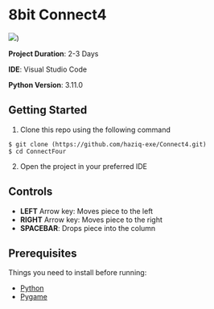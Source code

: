 # 8bit Connect4

![](https://github.com/haziq-exe/ConnectFour/blob/master/Extras/GameDemonstration.gif))

**Project Duration**: 2-3 Days

**IDE**: Visual Studio Code

**Python Version**: 3.11.0

## Getting Started

1. Clone this repo using the following command
 ```
$ git clone (https://github.com/haziq-exe/Connect4.git)
$ cd ConnectFour
```
2. Open the project in your preferred IDE

## Controls

* **LEFT** Arrow key: Moves piece to the left
* **RIGHT** Arrow key: Moves piece to the right
* **SPACEBAR**: Drops piece into the column

## Prerequisites
Things you need to install before running:
*  [Python](https://www.python.org/)
*  [Pygame](https://www.pygame.org/news)
